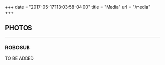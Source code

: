 +++
date = "2017-05-17T13:03:58-04:00"
title = "Media"
url = "/media"
+++

## PHOTOS

---

### ROBOSUB
TO BE ADDED





